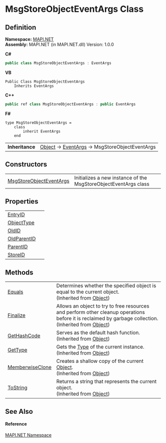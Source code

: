 # MsgStoreObjectEventArgs Class




## Definition
**Namespace:** <a href="5bef4637-66f8-16d4-e5f4-4d0da57a1538.md">MAPI.NET</a>  
**Assembly:** MAPI.NET (in MAPI.NET.dll) Version: 1.0.0

**C#**
``` C#
public class MsgStoreObjectEventArgs : EventArgs
```
**VB**
``` VB
Public Class MsgStoreObjectEventArgs
	Inherits EventArgs
```
**C++**
``` C++
public ref class MsgStoreObjectEventArgs : public EventArgs
```
**F#**
``` F#
type MsgStoreObjectEventArgs = 
    class
        inherit EventArgs
    end
```

<table><tr><td><strong>Inheritance</strong></td><td><a href="https://learn.microsoft.com/dotnet/api/system.object" target="_blank" rel="noopener noreferrer">Object</a>  →  <a href="https://learn.microsoft.com/dotnet/api/system.eventargs" target="_blank" rel="noopener noreferrer">EventArgs</a>  →  MsgStoreObjectEventArgs</td></tr>
</table>



## Constructors
<table>
<tr>
<td><a href="6297bbea-3be6-6379-fb3d-830795bb4090.md">MsgStoreObjectEventArgs</a></td>
<td>Initializes a new instance of the MsgStoreObjectEventArgs class</td></tr>
</table>

## Properties
<table>
<tr>
<td><a href="a2263935-fe55-4211-055f-c2027e23acf0.md">EntryID</a></td>
<td> </td></tr>
<tr>
<td><a href="17dcbb48-20bd-3145-963d-3d850f633948.md">ObjectType</a></td>
<td> </td></tr>
<tr>
<td><a href="9d6c9f35-cb3b-c9aa-1d45-3fc86bff9080.md">OldID</a></td>
<td> </td></tr>
<tr>
<td><a href="6ba1ab27-e661-bbf8-5fc1-c9552254d890.md">OldParentID</a></td>
<td> </td></tr>
<tr>
<td><a href="6b8230e8-4144-ef47-30d5-d3e3e68a7063.md">ParentID</a></td>
<td> </td></tr>
<tr>
<td><a href="0d43492d-0511-3c4e-a251-31017ec3556c.md">StoreID</a></td>
<td> </td></tr>
</table>

## Methods
<table>
<tr>
<td><a href="https://learn.microsoft.com/dotnet/api/system.object.equals#system-object-equals(system-object)" target="_blank" rel="noopener noreferrer">Equals</a></td>
<td>Determines whether the specified object is equal to the current object.<br />(Inherited from <a href="https://learn.microsoft.com/dotnet/api/system.object" target="_blank" rel="noopener noreferrer">Object</a>)</td></tr>
<tr>
<td><a href="https://learn.microsoft.com/dotnet/api/system.object.finalize#system-object-finalize" target="_blank" rel="noopener noreferrer">Finalize</a></td>
<td>Allows an object to try to free resources and perform other cleanup operations before it is reclaimed by garbage collection.<br />(Inherited from <a href="https://learn.microsoft.com/dotnet/api/system.object" target="_blank" rel="noopener noreferrer">Object</a>)</td></tr>
<tr>
<td><a href="https://learn.microsoft.com/dotnet/api/system.object.gethashcode#system-object-gethashcode" target="_blank" rel="noopener noreferrer">GetHashCode</a></td>
<td>Serves as the default hash function.<br />(Inherited from <a href="https://learn.microsoft.com/dotnet/api/system.object" target="_blank" rel="noopener noreferrer">Object</a>)</td></tr>
<tr>
<td><a href="https://learn.microsoft.com/dotnet/api/system.object.gettype#system-object-gettype" target="_blank" rel="noopener noreferrer">GetType</a></td>
<td>Gets the <a href="https://learn.microsoft.com/dotnet/api/system.type" target="_blank" rel="noopener noreferrer">Type</a> of the current instance.<br />(Inherited from <a href="https://learn.microsoft.com/dotnet/api/system.object" target="_blank" rel="noopener noreferrer">Object</a>)</td></tr>
<tr>
<td><a href="https://learn.microsoft.com/dotnet/api/system.object.memberwiseclone#system-object-memberwiseclone" target="_blank" rel="noopener noreferrer">MemberwiseClone</a></td>
<td>Creates a shallow copy of the current <a href="https://learn.microsoft.com/dotnet/api/system.object" target="_blank" rel="noopener noreferrer">Object</a>.<br />(Inherited from <a href="https://learn.microsoft.com/dotnet/api/system.object" target="_blank" rel="noopener noreferrer">Object</a>)</td></tr>
<tr>
<td><a href="https://learn.microsoft.com/dotnet/api/system.object.tostring#system-object-tostring" target="_blank" rel="noopener noreferrer">ToString</a></td>
<td>Returns a string that represents the current object.<br />(Inherited from <a href="https://learn.microsoft.com/dotnet/api/system.object" target="_blank" rel="noopener noreferrer">Object</a>)</td></tr>
</table>

## See Also


#### Reference
<a href="5bef4637-66f8-16d4-e5f4-4d0da57a1538.md">MAPI.NET Namespace</a>  
